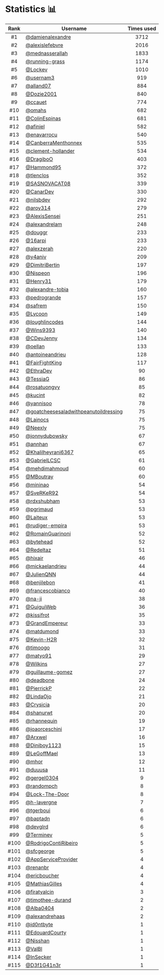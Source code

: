 # Statistics 📊

|Rank|Username|Times used|
:--------:|--------|:--------:|
|#1|[@damienalexandre](https://github.com/damienalexandre)|3712|
|#2|[@alexislefebvre](https://github.com/alexislefebvre)|2016|
|#3|[@mednasserallah](https://github.com/mednasserallah)|1833|
|#4|[@running-grass](https://github.com/running-grass)|1174|
|#5|[@Lockev](https://github.com/Lockev)|1010|
|#6|[@usernam3](https://github.com/usernam3)|919|
|#7|[@alland07](https://github.com/alland07)|884|
|#8|[@Dozie2001](https://github.com/Dozie2001)|840|
|#9|[@ccauet](https://github.com/ccauet)|774|
|#10|[@omahs](https://github.com/omahs)|682|
|#11|[@ColinEspinas](https://github.com/ColinEspinas)|681|
|#12|[@afiniel](https://github.com/afiniel)|582|
|#13|[@enavarrocu](https://github.com/enavarrocu)|540|
|#14|[@CanberraMenthonnex](https://github.com/CanberraMenthonnex)|535|
|#15|[@clement-hollander](https://github.com/clement-hollander)|534|
|#16|[@DragiboO](https://github.com/DragiboO)|403|
|#17|[@Hammond95](https://github.com/Hammond95)|372|
|#18|[@tlenclos](https://github.com/tlenclos)|352|
|#19|[@SASNOVACAT08](https://github.com/SASNOVACAT08)|339|
|#20|[@CanarDev](https://github.com/CanarDev)|330|
|#21|[@nilsbdev](https://github.com/nilsbdev)|292|
|#22|[@aroy314](https://github.com/aroy314)|279|
|#23|[@AlexisSensei](https://github.com/AlexisSensei)|251|
|#24|[@alexandrelam](https://github.com/alexandrelam)|248|
|#25|[@douggr](https://github.com/douggr)|233|
|#26|[@16arpi](https://github.com/16arpi)|233|
|#27|[@alexzerah](https://github.com/alexzerah)|220|
|#28|[@y4aniv](https://github.com/y4aniv)|209|
|#29|[@DimitriBertin](https://github.com/DimitriBertin)|197|
|#30|[@Nispeon](https://github.com/Nispeon)|196|
|#31|[@Henry31](https://github.com/Henry31)|179|
|#32|[@alexandre-tobia](https://github.com/alexandre-tobia)|160|
|#33|[@pedrogrande](https://github.com/pedrogrande)|157|
|#34|[@safrem](https://github.com/safrem)|150|
|#35|[@Lycoon](https://github.com/Lycoon)|149|
|#36|[@loughlincodes](https://github.com/loughlincodes)|144|
|#37|[@Wins9393](https://github.com/Wins9393)|140|
|#38|[@CDevJenny](https://github.com/CDevJenny)|134|
|#39|[@oellan](https://github.com/oellan)|133|
|#40|[@antoineandrieu](https://github.com/antoineandrieu)|128|
|#41|[@FairFightKing](https://github.com/FairFightKing)|117|
|#42|[@EthraDev](https://github.com/EthraDev)|90|
|#43|[@TessiaG](https://github.com/TessiaG)|86|
|#44|[@rosatuongvy](https://github.com/rosatuongvy)|85|
|#45|[@kucint](https://github.com/kucint)|82|
|#46|[@yannisoo](https://github.com/yannisoo)|78|
|#47|[@goatcheesesaladwithpeanutoildressing](https://github.com/goatcheesesaladwithpeanutoildressing)|75|
|#48|[@Lainocs](https://github.com/Lainocs)|75|
|#49|[@Neexly](https://github.com/Neexly)|75|
|#50|[@jonnydubowsky](https://github.com/jonnydubowsky)|67|
|#51|[@annhan](https://github.com/annhan)|67|
|#52|[@Khalilheyrani6367](https://github.com/Khalilheyrani6367)|65|
|#53|[@GabrielLCSC](https://github.com/GabrielLCSC)|61|
|#54|[@mehdimahmoud](https://github.com/mehdimahmoud)|60|
|#55|[@MBoutray](https://github.com/MBoutray)|60|
|#56|[@mininao](https://github.com/mininao)|54|
|#57|[@SveRKeR92](https://github.com/SveRKeR92)|54|
|#58|[@rdxshubham](https://github.com/rdxshubham)|53|
|#59|[@pgrimaud](https://github.com/pgrimaud)|53|
|#60|[@Laiteux](https://github.com/Laiteux)|53|
|#61|[@rudiger-empira](https://github.com/rudiger-empira)|53|
|#62|[@RomainGuarinoni](https://github.com/RomainGuarinoni)|52|
|#63|[@bytehead](https://github.com/bytehead)|52|
|#64|[@Redeltaz](https://github.com/Redeltaz)|51|
|#65|[@hixair](https://github.com/hixair)|46|
|#66|[@mickaelandrieu](https://github.com/mickaelandrieu)|44|
|#67|[@JulienQNN](https://github.com/JulienQNN)|44|
|#68|[@benjilebon](https://github.com/benjilebon)|41|
|#69|[@francescobianco](https://github.com/francescobianco)|40|
|#70|[@na-ji](https://github.com/na-ji)|38|
|#71|[@GuiguiWeb](https://github.com/GuiguiWeb)|36|
|#72|[@kissifrot](https://github.com/kissifrot)|35|
|#73|[@GrandEmpereur](https://github.com/GrandEmpereur)|33|
|#74|[@matdumond](https://github.com/matdumond)|33|
|#75|[@Kevin-H2R](https://github.com/Kevin-H2R)|32|
|#76|[@timoogo](https://github.com/timoogo)|31|
|#77|[@matyo91](https://github.com/matyo91)|29|
|#78|[@Wilkins](https://github.com/Wilkins)|27|
|#79|[@guillaume-gomez](https://github.com/guillaume-gomez)|27|
|#80|[@deadbone](https://github.com/deadbone)|24|
|#81|[@PierrickP](https://github.com/PierrickP)|22|
|#82|[@LindaOjo](https://github.com/LindaOjo)|21|
|#83|[@Crysicia](https://github.com/Crysicia)|20|
|#84|[@shanurwt](https://github.com/shanurwt)|20|
|#85|[@rhannequin](https://github.com/rhannequin)|19|
|#86|[@joaorceschini](https://github.com/joaorceschini)|17|
|#87|[@Arxwel](https://github.com/Arxwel)|16|
|#88|[@Diniboy1123](https://github.com/Diniboy1123)|15|
|#89|[@LeGoffMael](https://github.com/LeGoffMael)|13|
|#90|[@mhor](https://github.com/mhor)|12|
|#91|[@duuusa](https://github.com/duuusa)|11|
|#92|[@gergel0304](https://github.com/gergel0304)|9|
|#93|[@randompch](https://github.com/randompch)|8|
|#94|[@Lock-The-Door](https://github.com/Lock-The-Door)|8|
|#95|[@h-lavergne](https://github.com/h-lavergne)|7|
|#96|[@tgerboui](https://github.com/tgerboui)|6|
|#97|[@baptadn](https://github.com/baptadn)|6|
|#98|[@devglrd](https://github.com/devglrd)|6|
|#99|[@Terminev](https://github.com/Terminev)|5|
|#100|[@RodrigoContiRibeiro](https://github.com/RodrigoContiRibeiro)|5|
|#101|[@sfcgeorge](https://github.com/sfcgeorge)|5|
|#102|[@AppServiceProvider](https://github.com/AppServiceProvider)|4|
|#103|[@renanbr](https://github.com/renanbr)|4|
|#104|[@ericboucher](https://github.com/ericboucher)|4|
|#105|[@MathiasGilles](https://github.com/MathiasGilles)|4|
|#106|[@firatyalcin](https://github.com/firatyalcin)|3|
|#107|[@timothee-durand](https://github.com/timothee-durand)|2|
|#108|[@Alba0404](https://github.com/Alba0404)|2|
|#109|[@alexandrehaas](https://github.com/alexandrehaas)|2|
|#110|[@id0ntbyte](https://github.com/id0ntbyte)|1|
|#111|[@EdouardCourty](https://github.com/EdouardCourty)|1|
|#112|[@Nisshan](https://github.com/Nisshan)|1|
|#113|[@ValBl](https://github.com/ValBl)|1|
|#114|[@InSecker](https://github.com/InSecker)|1|
|#115|[@D3f1G41n3r](https://github.com/D3f1G41n3r)|1|
